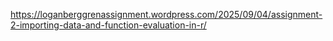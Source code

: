 
https://loganberggrenassignment.wordpress.com/2025/09/04/assignment-2-importing-data-and-function-evaluation-in-r/
